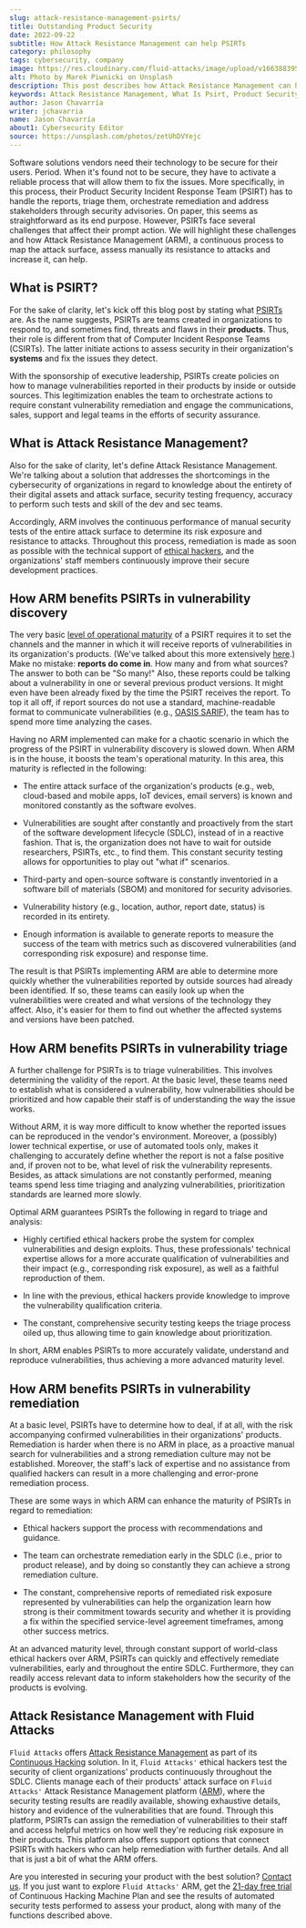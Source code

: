 ```yaml
---
slug: attack-resistance-management-psirts/
title: Outstanding Product Security
date: 2022-09-22
subtitle: How Attack Resistance Management can help PSIRTs
category: philosophy
tags: cybersecurity, company
image: https://res.cloudinary.com/fluid-attacks/image/upload/v1663883952/blog/attack-resistance-management-psirts/cover_psirt.webp
alt: Photo by Marek Piwnicki on Unsplash
description: This post describes how Attack Resistance Management can help enhance the operational maturity of PSIRTs in vulnerability discovery, triage and remediation.
keywords: Attack Resistance Management, What Is Psirt, Product Security Incident Response Team, Ethical Hackers, Vulnerability Discovery, Vulnerability Triage, Vulnerability Remediation, Ethical Hacking, Pentesting
author: Jason Chavarría
writer: jchavarria
name: Jason Chavarría
about1: Cybersecurity Editor
source: https://unsplash.com/photos/zetUhDVYejc
---
```


Software solutions vendors need their technology
to be secure for their users.
Period.
When it's found not to be secure,
they have to activate a reliable process
that will allow them to fix the issues.
More specifically,
in this process,
their Product Security Incident Response Team (PSIRT)
has to handle the reports,
triage them,
orchestrate remediation
and address stakeholders through security advisories.
On paper,
this seems as straightforward as its end purpose.
However,
PSIRTs face several challenges
that affect their prompt action.
We will highlight these challenges
and how Attack Resistance Management (ARM),
a continuous process to map the attack surface,
assess manually its resistance to attacks
and increase it,
can help.

## What is PSIRT?

For the sake of clarity,
let's kick off this blog post
by stating what [PSIRTs](https://www.first.org/standards/frameworks/psirts/psirt_services_framework_v1.1)
are.
As the name suggests,
PSIRTs are teams created in organizations to respond to,
and sometimes find,
threats and flaws in their **products**.
Thus,
their role is different from that of Computer Incident Response Teams (CSIRTs).
The latter initiate actions
to assess security in their organization's **systems**
and fix the issues they detect.

With the sponsorship of executive leadership,
PSIRTs create policies
on how to manage vulnerabilities reported in their products
by inside or outside sources.
This legitimization enables the team to orchestrate actions
to require constant vulnerability remediation
and engage the communications,
sales,
support and legal teams
in the efforts of security assurance.

## What is Attack Resistance Management?

Also for the sake of clarity,
let's define Attack Resistance Management.
We're talking about a solution
that addresses the shortcomings in the cybersecurity of organizations
in regard to knowledge
about the entirety of their digital assets
and attack surface,
security testing frequency,
accuracy to perform such tests
and skill of the dev and sec teams.

Accordingly,
ARM involves the continuous performance of manual security tests
of the entire attack surface
to determine its risk exposure
and resistance to attacks.
Throughout this process,
remediation is made as soon as possible
with the technical support of [ethical hackers](../what-is-ethical-hacking/),
and the organizations' staff members
continuously improve their secure development practices.

## How ARM benefits PSIRTs in vulnerability discovery

The very basic [level of operational maturity](https://www.first.org/standards/frameworks/psirts/psirt_maturity_document)
of a PSIRT
requires it to set the channels
and the manner
in which it will receive reports
of vulnerabilities in its organization's products.
(We've talked about this more extensively [here](../iso-iec-29147/).)
Make no mistake: **reports do come in**.
How many and from what sources?
The answer to both can be "So many!"
Also,
these reports could be talking about a vulnerability
in one or several previous product versions.
It might even have been already fixed
by the time the PSIRT receives the report.
To top it all off,
if report sources do not use a standard,
machine-readable format to communicate vulnerabilities
(e.g., [OASIS SARIF](../oasis-sarif/)),
the team has to spend more time analyzing the cases.

Having no ARM implemented can make for a chaotic scenario
in which the progress of the PSIRT in vulnerability discovery is slowed down.
When ARM is in the house,
it boosts the team's operational maturity.
In this area,
this maturity is reflected in the following:

- The entire attack surface of the organization's products
  (e.g., web, cloud-based and mobile apps, IoT devices, email servers)
  is known
  and monitored constantly as the software evolves.

- Vulnerabilities are sought after constantly
  and proactively from the start of the software development lifecycle (SDLC),
  instead of in a reactive fashion.
  That is,
  the organization does not have to wait for outside researchers,
  PSIRTs, etc.,
  to find them.
  This constant security testing allows for opportunities
  to play out "what if" scenarios.

- Third-party
  and open-source software is constantly inventoried
  in a software bill of materials (SBOM)
  and monitored for security advisories.

- Vulnerability history
  (e.g., location, author, report date, status)
  is recorded in its entirety.

- Enough information is available
  to generate reports
  to measure the success of the team
  with metrics such as discovered vulnerabilities
  (and corresponding risk exposure)
  and response time.

The result is
that PSIRTs implementing ARM are able to determine more quickly
whether the vulnerabilities reported by outside sources
had already been identified.
If so,
these teams can easily look up
when the vulnerabilities were created
and what versions of the technology they affect.
Also,
it's easier for them to find out
whether the affected systems
and versions have been patched.

<cta-banner
  buttontxt="Read more"
  link="/solutions/vulnerability-management/"
  title="Get started with Fluid Attacks' Vulnerability Management solution
  right now"
/>

## How ARM benefits PSIRTs in vulnerability triage

A further challenge for PSIRTs is to triage vulnerabilities.
This involves determining the validity of the report.
At the basic level,
these teams need to establish what is considered a vulnerability,
how vulnerabilities should be prioritized
and how capable their staff is of understanding the way the issue works.

Without ARM,
it is way more difficult to know
whether the reported issues can be reproduced in the vendor's environment.
Moreover,
a (possibly) lower technical expertise,
or use of automated tools only,
makes it challenging
to accurately define
whether the report is not a false positive and,
if proven not to be,
what level of risk the vulnerability represents.
Besides,
as attack simulations are not constantly performed,
meaning teams spend less time triaging and analyzing vulnerabilities,
prioritization standards are learned more slowly.

Optimal ARM guarantees PSIRTs the following in regard to triage and analysis:

- Highly certified ethical hackers probe the system for complex vulnerabilities
  and design exploits.
  Thus,
  these professionals' technical expertise allows
  for a more accurate qualification of vulnerabilities
  and their impact
  (e.g., corresponding risk exposure),
  as well as a faithful reproduction of them.

- In line with the previous,
  ethical hackers provide knowledge
  to improve the vulnerability qualification criteria.

- The constant,
  comprehensive security testing keeps the triage process oiled up,
  thus allowing time to gain knowledge about prioritization.

In short,
ARM enables PSIRTs to more accurately validate,
understand and reproduce vulnerabilities,
thus achieving a more advanced maturity level.

## How ARM benefits PSIRTs in vulnerability remediation

At a basic level,
PSIRTs have to determine how to deal,
if at all,
with the risk accompanying confirmed vulnerabilities
in their organizations' products.
Remediation is harder
when there is no ARM in place,
as a proactive manual search for vulnerabilities
and a strong remediation culture may not be established.
Moreover,
the staff's lack of expertise
and no assistance from qualified hackers can result
in a more challenging
and error-prone remediation process.

These are some ways in which ARM can enhance the maturity of PSIRTs
in regard to remediation:

- Ethical hackers support the process
  with recommendations and guidance.

- The team can orchestrate remediation early in the SDLC
  (i.e., prior to product release),
  and by doing so constantly
  they can achieve a strong remediation culture.

- The constant,
  comprehensive reports
  of remediated risk exposure represented by vulnerabilities
  can help the organization learn
  how strong is their commitment towards security
  and whether it is providing a fix
  within the specified service-level agreement timeframes,
  among other success metrics.

At an advanced maturity level,
through constant support of world-class ethical hackers over ARM,
PSIRTs can quickly and effectively remediate vulnerabilities,
early and throughout the entire SDLC.
Furthermore,
they can readily access relevant data
to inform stakeholders
how the security of the products is evolving.

## Attack Resistance Management with Fluid Attacks

`Fluid Attacks` offers [Attack Resistance Management](../../platform/arm/)
as part of its [Continuous Hacking](../../services/continuous-hacking/)
solution.
In it,
`Fluid Attacks'` ethical hackers
test the security of client organizations' products
continuously throughout the SDLC.
Clients manage each of their products' attack surface
on `Fluid Attacks'` Attack Resistance Management platform
([ARM](https://app.fluidattacks.com/)),
where the security testing results are readily available,
showing exhaustive details,
history
and evidence of the vulnerabilities that are found.
Through this platform,
PSIRTs can assign the remediation of vulnerabilities to their staff
and access helpful metrics
on how well they're reducing risk exposure in their products.
This platform also offers support options
that connect PSIRTs with hackers
who can help remediation with further details.
And all that is just a bit of what the ARM offers.

Are you interested in securing your product
with the best solution?
[Contact us](../../contact-us/).
If you just want to explore `Fluid Attacks'` ARM,
get the [21-day free trial](https://app.fluidattacks.com/SignUp)
of Continuous Hacking Machine Plan
and see the results of automated security tests
performed to assess your product,
along with many of the functions described above.
